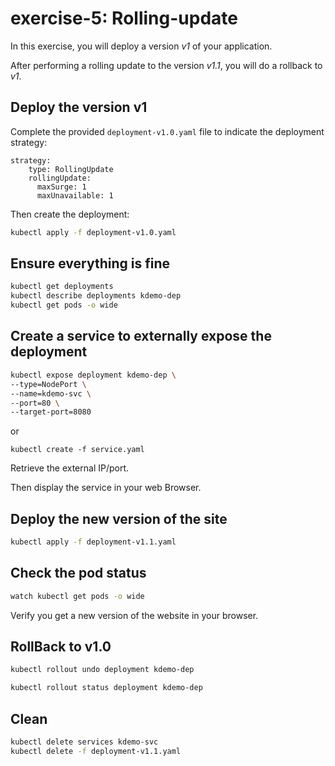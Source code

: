 # exercise-5: Rolling-update

In this exercise, you will deploy a version *v1* of your application.

After performing a rolling update to the version *v1.1*, you will do a rollback to *v1*.

## Deploy the version v1

Complete the provided `deployment-v1.0.yaml` file to indicate the deployment strategy:
```
strategy:
    type: RollingUpdate
    rollingUpdate:
      maxSurge: 1
      maxUnavailable: 1
```

Then create the deployment:
```sh
kubectl apply -f deployment-v1.0.yaml
```

## Ensure everything is fine

```sh
kubectl get deployments
kubectl describe deployments kdemo-dep
kubectl get pods -o wide
```

## Create a service to externally expose the deployment
```sh
kubectl expose deployment kdemo-dep \
--type=NodePort \
--name=kdemo-svc \
--port=80 \
--target-port=8080
```
or 
```
kubectl create -f service.yaml
```

Retrieve the external IP/port.

Then display the service in your web Browser.

## Deploy the new version of the site
```sh
kubectl apply -f deployment-v1.1.yaml
```
## Check the pod status
```sh
watch kubectl get pods -o wide
```

Verify you get a new version of the website in your browser.

## RollBack to v1.0
```sh
kubectl rollout undo deployment kdemo-dep

kubectl rollout status deployment kdemo-dep
```
## Clean

```sh
kubectl delete services kdemo-svc
kubectl delete -f deployment-v1.1.yaml
```
